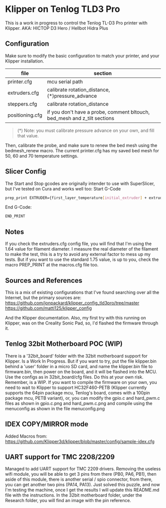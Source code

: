 # Klipper on Tenlog TLD3 Pro
This is a work in progress to control the Tenlog TL-D3 Pro printer with Klipper.
AKA: HICTOP D3 Hero / Hellbot Hidra Plus

## Configuration
Make sure to modify the basic configuration to match your printer, and your Klipper installation.

| file | section |
| ------ | ------ |
| printer.cfg | mcu serial path |
|extruders.cfg| calibrate rotation_distance, (*)pressure_advance
|steppers.cfg|calibrate rotation_distance|
|positioning.cfg|if you don't have a probe, comment bltouch, bed_mesh and z_tilt sections|
> (*) Note: you must calibrate pressure advance on your own, and fill that value.

Then, calibrate the probe, and make sure to renew the bed mesh using the bedmesh_renew macro.
The current printer.cfg has my saved bed mesh for 50, 60 and 70 temperature settings. 

## Slicer Config
The Start and Stop gcodes are originally intender to use with SuperSlicer, but I've tested on Cura and works well too:
Start G-Code
```sh
prep_print EXTRUDER={first_layer_temperature[initial_extruder] + extruder_temperature_offset[initial_extruder]} BED={first_layer_bed_temperature} CHAMBER={chamber_temperature} FILAMENT={filament_type} COUNT={total_layer_count} TOOLS={total_toolchanges} NUM=1;Load print settings
```

End G-Code:
```sh
END_PRINT
```

## Notes
If you check the extruders.cfg config file, you will find that I'm using the 1.64 value for filament diameter. I measure the real diameter of the filament to make the test, this is a try to avoid any external factor to mess up my tests. But if you want to use the standard 1.75 value, is up to you, check the macro PREP_PRINT at the macros.cfg file too.

## Sources and References
This is a mix of existing configurations that I've found searching over all the Internet, but the primary sources are:
https://github.com/jonpackard/klipper_config_tld3pro/tree/master
https://github.com/matti125/klipper_config

And the Klipper documentation.
Also, my first try with this running on Klipper, was on the Creality Sonic Pad, so, I'd flashed the firmware through it.


## Tenlog 32bit Motherboard POC (WIP)
There is a '32bit_board' folder with the 32bit motherboard support for Klipper. Is a Work In Progress. But if you want to try, put the file klipper.bin behind a 'user' folder in a micro SD card, and name the klipper.bin file to firmware.bin, then power on the board, and it will be flashed into the MCU. Use the configs as in 32bit_board/cfg files. Do this at your own risk. Remember, is a WIP.
If you want to compile the firmware on your own, you need to wait to Klipper to support HC32F460-PETB (Klipper currently supports the 64pin package mcu, Tenlog's board, comes with a 100pin package mcu, PETB variant), or, you can modify the gpio.c and hard_pwm.c files as shown in gpio.c.png and hard_pwm.c.png and compile using the menuconfig as shown in the file menuconfig.png

## IDEX COPY/MIRROR mode
Added Macros from: https://github.com/Klipper3d/klipper/blob/master/config/sample-idex.cfg

## UART support for TMC 2208/2209
Managed to add UART support for TMC 2209 drivers. Removing the useless wifi module, you will be able to get 3 pins from there (PB0, PA6, PB1), then aside of this module, there is another serial / spio connector, from there, you can get another two pins (PA14, PA13). Just solved this puzzle, and now I'm testing the machine, once I get the results I will update this README.md file with the instructions. In the 32bit motherboard folder, under the Research folder, you will find an image with the pin reference.

